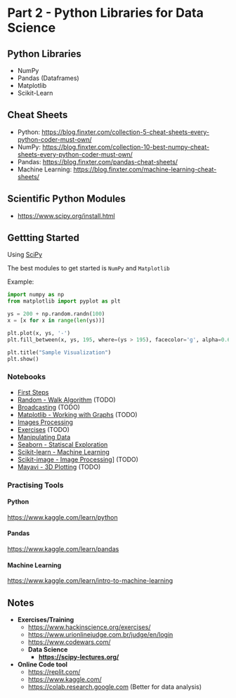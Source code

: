 # Part 2 - Python Libraries for Data Science

## Python Libraries

- NumPy
- Pandas (Dataframes)
- Matplotlib
- Scikit-Learn


## Cheat Sheets
- Python: https://blog.finxter.com/collection-5-cheat-sheets-every-python-coder-must-own/
- NumPy: https://blog.finxter.com/collection-10-best-numpy-cheat-sheets-every-python-coder-must-own/
- Pandas: https://blog.finxter.com/pandas-cheat-sheets/
- Machine Learning: https://blog.finxter.com/machine-learning-cheat-sheets/


## Scientific Python Modules
- https://www.scipy.org/install.html


## Gettting Started
Using [SciPy](https://scipy-lectures.org/)

The best modules to get started is `NumPy` and `Matplotlib`

Example:
```python
import numpy as np
from matplotlib import pyplot as plt

ys = 200 + np.random.randn(100)
x = [x for x in range(len(ys))]

plt.plot(x, ys, '-')
plt.fill_between(x, ys, 195, where=(ys > 195), facecolor='g', alpha=0.6)

plt.title("Sample Visualization")
plt.show()
```

### Notebooks
- [First Steps](./notebooks/python-intro.ipynb)
- [Random - Walk Algorithm](notebooks/random-walk.ipynb) (TODO)
- [Broadcasting](notebooks/broadcasting.ipynb) (TODO)
- [Matplotlib - Working with Graphs](notebooks/matplotlib.ipynb) (TODO)
- [Images Processing](notebooks/images.ipynb)
- [Exercises](notebooks/exercises.ipynb) (TODO)
- [Manipulating Data](notebooks/manipulating-data.ipynb)
- [Seaborn - Statiscal Exploration](notebooks/seaborn-estat-exploration.ipynb)
- [Scikit-learn - Machine Learning](notebooks/sklearn-machine-learning.ipynb)
- [Scikit-image - Image Processing](notebooks/skimage-processing.ipynb)] (TODO)
- [Mayavi - 3D Plotting](notebooks/mayavi-3d-plot.ipynb) (TODO)

### Practising Tools

#### Python
https://www.kaggle.com/learn/python

#### Pandas
https://www.kaggle.com/learn/pandas

#### Machine Learning
https://www.kaggle.com/learn/intro-to-machine-learning

## Notes
- **Exercises/Training**
  - https://www.hackinscience.org/exercises/
  - https://www.urionlinejudge.com.br/judge/en/login
  - https://www.codewars.com/
  - **Data Science**
    - **https://scipy-lectures.org/**
- **Online Code tool**
  - https://replit.com/
  - https://www.kaggle.com/
  - https://colab.research.google.com (Better for data analysis)